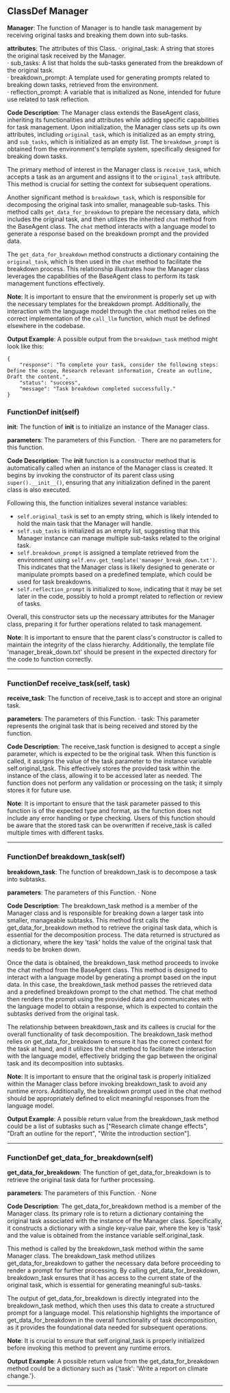 ## ClassDef Manager
**Manager**: The function of Manager is to handle task management by receiving original tasks and breaking them down into sub-tasks.

**attributes**: The attributes of this Class.
· original_task: A string that stores the original task received by the Manager.  
· sub_tasks: A list that holds the sub-tasks generated from the breakdown of the original task.  
· breakdown_prompt: A template used for generating prompts related to breaking down tasks, retrieved from the environment.  
· reflection_prompt: A variable that is initialized as None, intended for future use related to task reflection.

**Code Description**: The Manager class extends the BaseAgent class, inheriting its functionalities and attributes while adding specific capabilities for task management. Upon initialization, the Manager class sets up its own attributes, including `original_task`, which is initialized as an empty string, and `sub_tasks`, which is initialized as an empty list. The `breakdown_prompt` is obtained from the environment's template system, specifically designed for breaking down tasks.

The primary method of interest in the Manager class is `receive_task`, which accepts a task as an argument and assigns it to the `original_task` attribute. This method is crucial for setting the context for subsequent operations. 

Another significant method is `breakdown_task`, which is responsible for decomposing the original task into smaller, manageable sub-tasks. This method calls `get_data_for_breakdown` to prepare the necessary data, which includes the original task, and then utilizes the inherited `chat` method from the BaseAgent class. The `chat` method interacts with a language model to generate a response based on the breakdown prompt and the provided data.

The `get_data_for_breakdown` method constructs a dictionary containing the `original_task`, which is then used in the `chat` method to facilitate the breakdown process. This relationship illustrates how the Manager class leverages the capabilities of the BaseAgent class to perform its task management functions effectively.

**Note**: It is important to ensure that the environment is properly set up with the necessary templates for the breakdown prompt. Additionally, the interaction with the language model through the `chat` method relies on the correct implementation of the `call_llm` function, which must be defined elsewhere in the codebase.

**Output Example**: A possible output from the `breakdown_task` method might look like this:
```
{
    "response": "To complete your task, consider the following steps: Define the scope, Research relevant information, Create an outline, Draft the content.",
    "status": "success",
    "message": "Task breakdown completed successfully."
}
```
### FunctionDef __init__(self)
**__init__**: The function of __init__ is to initialize an instance of the Manager class.

**parameters**: The parameters of this Function.
· There are no parameters for this function.

**Code Description**: The __init__ function is a constructor method that is automatically called when an instance of the Manager class is created. It begins by invoking the constructor of its parent class using `super().__init__()`, ensuring that any initialization defined in the parent class is also executed. 

Following this, the function initializes several instance variables:
- `self.original_task` is set to an empty string, which is likely intended to hold the main task that the Manager will handle.
- `self.sub_tasks` is initialized as an empty list, suggesting that this Manager instance can manage multiple sub-tasks related to the original task.
- `self.breakdown_prompt` is assigned a template retrieved from the environment using `self.env.get_template('manager_break_down.txt')`. This indicates that the Manager class is likely designed to generate or manipulate prompts based on a predefined template, which could be used for task breakdowns.
- `self.reflection_prompt` is initialized to `None`, indicating that it may be set later in the code, possibly to hold a prompt related to reflection or review of tasks.

Overall, this constructor sets up the necessary attributes for the Manager class, preparing it for further operations related to task management.

**Note**: It is important to ensure that the parent class's constructor is called to maintain the integrity of the class hierarchy. Additionally, the template file 'manager_break_down.txt' should be present in the expected directory for the code to function correctly.
***
### FunctionDef receive_task(self, task)
**receive_task**: The function of receive_task is to accept and store an original task.

**parameters**: The parameters of this Function.
· task: This parameter represents the original task that is being received and stored by the function.

**Code Description**: The receive_task function is designed to accept a single parameter, which is expected to be the original task. When this function is called, it assigns the value of the task parameter to the instance variable self.original_task. This effectively stores the provided task within the instance of the class, allowing it to be accessed later as needed. The function does not perform any validation or processing on the task; it simply stores it for future use.

**Note**: It is important to ensure that the task parameter passed to this function is of the expected type and format, as the function does not include any error handling or type checking. Users of this function should be aware that the stored task can be overwritten if receive_task is called multiple times with different tasks.
***
### FunctionDef breakdown_task(self)
**breakdown_task**: The function of breakdown_task is to decompose a task into subtasks.

**parameters**: The parameters of this Function.
· None

**Code Description**: The breakdown_task method is a member of the Manager class and is responsible for breaking down a larger task into smaller, manageable subtasks. This method first calls the get_data_for_breakdown method to retrieve the original task data, which is essential for the decomposition process. The data returned is structured as a dictionary, where the key 'task' holds the value of the original task that needs to be broken down.

Once the data is obtained, the breakdown_task method proceeds to invoke the chat method from the BaseAgent class. This method is designed to interact with a language model by generating a prompt based on the input data. In this case, the breakdown_task method passes the retrieved data and a predefined breakdown prompt to the chat method. The chat method then renders the prompt using the provided data and communicates with the language model to obtain a response, which is expected to contain the subtasks derived from the original task.

The relationship between breakdown_task and its callees is crucial for the overall functionality of task decomposition. The breakdown_task method relies on get_data_for_breakdown to ensure it has the correct context for the task at hand, and it utilizes the chat method to facilitate the interaction with the language model, effectively bridging the gap between the original task and its decomposition into subtasks.

**Note**: It is important to ensure that the original task is properly initialized within the Manager class before invoking breakdown_task to avoid any runtime errors. Additionally, the breakdown prompt used in the chat method should be appropriately defined to elicit meaningful responses from the language model.

**Output Example**: A possible return value from the breakdown_task method could be a list of subtasks such as ["Research climate change effects", "Draft an outline for the report", "Write the introduction section"].
***
### FunctionDef get_data_for_breakdown(self)
**get_data_for_breakdown**: The function of get_data_for_breakdown is to retrieve the original task data for further processing.

**parameters**: The parameters of this Function.
· None

**Code Description**: The get_data_for_breakdown method is a member of the Manager class. Its primary role is to return a dictionary containing the original task associated with the instance of the Manager class. Specifically, it constructs a dictionary with a single key-value pair, where the key is 'task' and the value is obtained from the instance variable self.original_task. 

This method is called by the breakdown_task method within the same Manager class. The breakdown_task method utilizes get_data_for_breakdown to gather the necessary data before proceeding to render a prompt for further processing. By calling get_data_for_breakdown, breakdown_task ensures that it has access to the current state of the original task, which is essential for generating meaningful sub-tasks.

The output of get_data_for_breakdown is directly integrated into the breakdown_task method, which then uses this data to create a structured prompt for a language model. This relationship highlights the importance of get_data_for_breakdown in the overall functionality of task decomposition, as it provides the foundational data needed for subsequent operations.

**Note**: It is crucial to ensure that self.original_task is properly initialized before invoking this method to prevent any runtime errors.

**Output Example**: A possible return value from the get_data_for_breakdown method could be a dictionary such as {'task': 'Write a report on climate change.'}.
***

